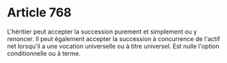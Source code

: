 # Article 768

L'héritier peut accepter la succession purement et simplement ou y renoncer. Il peut également accepter la succession à concurrence de l'actif net lorsqu'il a une vocation universelle ou à titre universel.   Est nulle l'option conditionnelle ou à terme.